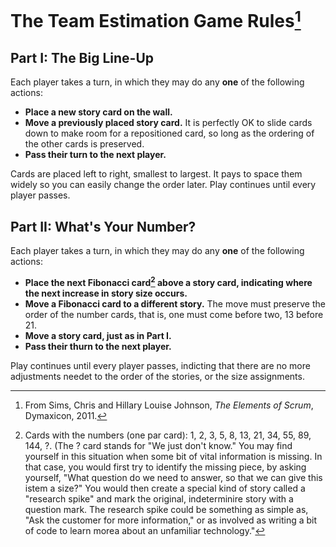 # The Team Estimation Game Rules[^1]

## Part I: The Big Line-Up

Each player takes a turn, in which they may do any **one** of the following actions:
* **Place a new story card on the wall.**
* **Move a previously placed story card.** It is perfectly OK to slide cards down to make room for a repositioned card, so long as the ordering of the other cards is preserved.
* **Pass their turn to the next player.**

Cards are placed left to right, smallest to largest. It pays to space them widely so you can easily change the order later. Play continues until every player passes.

## Part II: What's Your Number?

Each player takes a turn, in which they may do any **one** of the following actions:

* **Place the next Fibonacci card[^2] above a story card, indicating where the next increase in story size occurs.**
* **Move a Fibonacci card to a different story.** The move must preserve the order of the number cards, that is, one must come before two, 13 before 21.
* **Move a story card, just as in Part I.**
* **Pass their thurn to the next player.**

Play continues until every player passes, indicting that there are no more adjustments needet to the order of the stories, or the size assignments.

[^1]: From Sims, Chris and Hillary Louise Johnson, *The Elements of Scrum*, Dymaxicon, 2011.
[^2]: Cards with the numbers (one par card): 1, 2, 3, 5, 8, 13, 21, 34, 55, 89, 144, ?. (The ? card stands for "We just don't know." You may find yourself in this situation when some bit of vital information is missing. In that case, you would first try to identify the missing piece, by asking yourself, "What question do we need to answer, so that we can give this istem a size?" You would then create a special kind of story called a "research spike" and mark the original, indeterminire story with a question mark. The research spike could be something as simple as, "Ask the customer for more information," or as involved as writing a bit of code to learn morea about an unfamiliar technology."